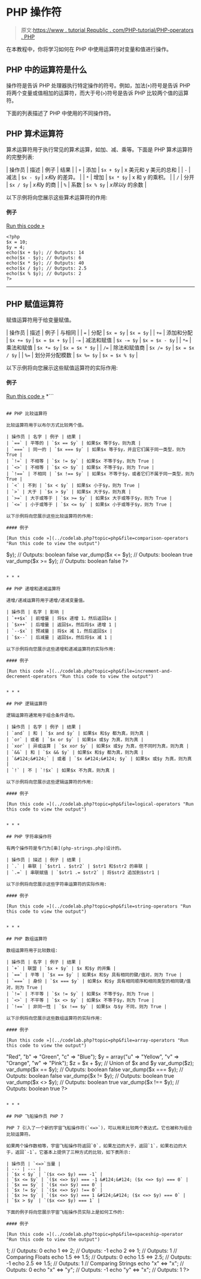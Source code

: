 # PHP 操作符

> 原文:[https://www . tutorial Republic . com/PHP-tutorial/PHP-operators . PHP](https://www.tutorialrepublic.com/php-tutorial/php-operators.php)

在本教程中，你将学习如何在 PHP 中使用运算符对变量和值进行操作。

## PHP 中的运算符是什么

操作符是告诉 PHP 处理器执行特定操作的符号。例如，加法(`+`)符号是告诉 PHP 将两个变量或值相加的运算符，而大于号(`>`)符号是告诉 PHP 比较两个值的运算符。

下面的列表描述了 PHP 中使用的不同操作符。

## PHP 算术运算符

算术运算符用于执行常见的算术运算，如加、减、乘等。下面是 PHP 算术运算符的完整列表:

| 操作员 | 描述 | 例子 | 结果 |
| `+` | 添加 | `$x + $y` | x 美元和 y 美元的总和 |
| `-` | 减法 | `$x - $y` | $x 和$y 的差异。 |
| `*` | 增加 | `$x * $y` | x 和 y 的乘积。 |
| `/` | 分开 | `$x / $y` | $x 和$y 的商 |
| `%` | 系数 | `$x % $y` | $x 除以$y 的余数 |

以下示例将向您展示这些算术运算符的作用:

#### 例子

[Run this code »](../codelab.php?topic=php&file=arithmetic-operators "Run this code to view the output")

```
<?php
$x = 10;
$y = 4;
echo($x + $y); // 0utputs: 14
echo($x - $y); // 0utputs: 6
echo($x * $y); // 0utputs: 40
echo($x / $y); // 0utputs: 2.5
echo($x % $y); // 0utputs: 2
?>
```

* * *

## PHP 赋值运算符

赋值运算符用于给变量赋值。

| 操作员 | 描述 | 例子 | 与相同 |
| `=` | 分配 | `$x = $y` | `$x = $y` |
| `+=` | 添加和分配 | `$x += $y` | `$x = $x + $y` |
| `-=` | 减法和赋值 | `$x -= $y` | `$x = $x - $y` |
| `*=` | 乘法和赋值 | `$x *= $y` | `$x = $x * $y` |
| `/=` | 除法和赋值商 | `$x /= $y` | `$x = $x / $y` |
| `%=` | 划分并分配模数 | `$x %= $y` | `$x = $x % $y` |

以下示例将向您展示这些赋值运算符的实际作用:

#### 例子

[Run this code »](../codelab.php?topic=php&file=assignment-operators "Run this code to view the output") *```
<?php
$x = 10;
echo $x; // Outputs: 10

$x = 20;
$x += 30;
echo $x; // Outputs: 50

$x = 50;
$x -= 20;
echo $x; // Outputs: 30

$x = 5;
$x *= 25;
echo $x; // Outputs: 125

$x = 50;
$x /= 10;
echo $x; // Outputs: 5

$x = 100;
$x %= 15;
echo $x; // Outputs: 10
?>
```*  ** * *

## PHP 比较运算符

比较运算符用于以布尔方式比较两个值。

| 操作员 | 名字 | 例子 | 结果 |
| `==` | 平等的 | `$x == $y` | 如果$x 等于$y，则为真 |
| `===` | 同一的 | `$x === $y` | 如果$x 等于$y，并且它们属于同一类型，则为 True |
| `!=` | 不相等 | `$x != $y` | 如果$x 不等于$y，则为 True |
| `<>` | 不相等 | `$x <> $y` | 如果$x 不等于$y，则为 True |
| `!==` | 不相同 | `$x !== $y` | 如果$x 不等于$y，或者它们不属于同一类型，则为 True |
| `<` | 不到 | `$x < $y` | 如果$x 小于$y，则为 True |
| `>` | 大于 | `$x > $y` | 如果$x 大于$y，则为真 |
| `>=` | 大于或等于 | `$x >= $y` | 如果$x 大于或等于$y，则为 True |
| `<=` | 小于或等于 | `$x <= $y` | 如果$x 小于或等于$y，则为 True |

以下示例将向您展示这些比较运算符的作用:

#### 例子

[Run this code »](../codelab.php?topic=php&file=comparison-operators "Run this code to view the output")

```
<?php
$x = 25;
$y = 35;
$z = "25";
var_dump($x == $z);  // Outputs: boolean true
var_dump($x === $z); // Outputs: boolean false
var_dump($x != $y);  // Outputs: boolean true
var_dump($x !== $z); // Outputs: boolean true
var_dump($x < $y);   // Outputs: boolean true
var_dump($x > $y);   // Outputs: boolean false
var_dump($x <= $y);  // Outputs: boolean true
var_dump($x >= $y);  // Outputs: boolean false
?>
```

* * *

## PHP 递增和递减运算符

递增/递减运算符用于递增/递减变量值。

| 操作员 | 名字 | 影响 |
| `++$x` | 前增量 | 将$x 递增 1，然后返回$x |
| `$x++` | 后增量 | 返回$x，然后将$x 递增 1 |
| `--$x` | 预减量 | 将$x 减 1，然后返回$x |
| `$x--` | 后减量 | 返回$x，然后将$x 减 1 |

以下示例将向您展示这些递增和递减运算符的实际作用:

#### 例子

[Run this code »](../codelab.php?topic=php&file=increment-and-decrement-operators "Run this code to view the output")

```
<?php
$x = 10;
echo ++$x; // Outputs: 11
echo $x;   // Outputs: 11

$x = 10;
echo $x++; // Outputs: 10
echo $x;   // Outputs: 11

$x = 10;
echo --$x; // Outputs: 9
echo $x;   // Outputs: 9

$x = 10;
echo $x--; // Outputs: 10
echo $x;   // Outputs: 9
?>
```

* * *

## PHP 逻辑运算符

逻辑运算符通常用于组合条件语句。

| 操作员 | 名字 | 例子 | 结果 |
| `and` | 和 | `$x and $y` | 如果$x 和$y 都为真，则为真 |
| `or` | 或者 | `$x or $y` | 如果$x 或$y 为真，则为真 |
| `xor` | 异或运算 | `$x xor $y` | 如果$x 或$y 为真，但不同时为真，则为真 |
| `&&` | 和 | `$x && $y` | 如果$x 和$y 都为真，则为真 |
| `&#124;&#124;` | 或者 | `$x &#124;&#124; $y` | 如果$x 或$y 为真，则为真 |
| `!` | 不 | `!$x` | 如果$x 不为真，则为真 |

以下示例将向您展示这些逻辑运算符的作用:

#### 例子

[Run this code »](../codelab.php?topic=php&file=logical-operators "Run this code to view the output")

```
<?php
$year = 2014;
// Leap years are divisible by 400 or by 4 but not 100
if(($year % 400 == 0) || (($year % 100 != 0) && ($year % 4 == 0))){
    echo "$year is a leap year.";
} else{
    echo "$year is not a leap year.";
}
?>
```

* * *

## PHP 字符串操作符

有两个操作符是专门为[串](php-strings.php)设计的。

| 操作员 | 描述 | 例子 | 结果 |
| `.` | 串联 | `$str1 . $str2` | $str1 和$str2 的串联 |
| `.=` | 串联赋值 | `$str1 .= $str2` | 将$str2 追加到$str1 |

以下示例将向您展示这些字符串运算符的实际作用:

#### 例子

[Run this code »](../codelab.php?topic=php&file=string-operators "Run this code to view the output")

```
<?php
$x = "Hello";
$y = " World!";
echo $x . $y; // Outputs: Hello World!

$x .= $y;
echo $x; // Outputs: Hello World!
?>
```

* * *

## PHP 数组运算符

数组运算符用于比较数组:

| 操作员 | 名字 | 例子 | 结果 |
| `+` | 联盟 | `$x + $y` | $x 和$y 的并集 |
| `==` | 平等 | `$x == $y` | 如果$x 和$y 具有相同的键/值对，则为 True |
| `===` | 身份 | `$x === $y` | 如果$x 和$y 具有相同顺序和相同类型的相同键/值对，则为 True |
| `!=` | 不平等 | `$x != $y` | 如果$x 不等于$y，则为 True |
| `<>` | 不平等 | `$x <> $y` | 如果$x 不等于$y，则为 True |
| `!==` | 非同一性 | `$x !== $y` | 如果$x 与$y 不同，则为 True |

以下示例将向您展示这些数组运算符的实际作用:

#### 例子

[Run this code »](../codelab.php?topic=php&file=array-operators "Run this code to view the output")

```
<?php
$x = array("a" => "Red", "b" => "Green", "c" => "Blue");
$y = array("u" => "Yellow", "v" => "Orange", "w" => "Pink");
$z = $x + $y; // Union of $x and $y
var_dump($z);
var_dump($x == $y);   // Outputs: boolean false
var_dump($x === $y);  // Outputs: boolean false
var_dump($x != $y);   // Outputs: boolean true
var_dump($x <> $y);   // Outputs: boolean true
var_dump($x !== $y);  // Outputs: boolean true
?>
```

* * *

## PHP 飞船操作员 PHP 7

PHP 7 引入了一个新的宇宙飞船操作符(`<=>`)，可以用来比较两个表达式。它也被称为组合比较运算符。

如果两个操作数相等，宇宙飞船操作符返回`0`，如果左边的大于，返回`1`，如果右边的大于，返回`-1`。它基本上提供了三种方式的比较，如下表所示:

| 操作员 | `<=>`当量 |
| --- | --- |
| `$x < $y` | `($x <=> $y) === -1` |
| `$x <= $y` | `($x <=> $y) === -1 &#124;&#124; ($x <=> $y) === 0` |
| `$x == $y` | `($x <=> $y) === 0` |
| `$x != $y` | `($x <=> $y) !== 0` |
| `$x >= $y` | `($x <=> $y) === 1 &#124;&#124; ($x <=> $y) === 0` |
| `$x > $y` | `($x <=> $y) === 1` |

下面的例子将向您展示宇宙飞船操作员实际上是如何工作的:

#### 例子

[Run this code »](../codelab.php?topic=php&file=spaceship-operator "Run this code to view the output")

```
<?php
// Comparing Integers 
echo 1 <=> 1; // Outputs: 0
echo 1 <=> 2; // Outputs: -1
echo 2 <=> 1; // Outputs: 1

// Comparing Floats
echo 1.5 <=> 1.5; // Outputs: 0
echo 1.5 <=> 2.5; // Outputs: -1
echo 2.5 <=> 1.5; // Outputs: 1

// Comparing Strings
echo "x" <=> "x"; // Outputs: 0
echo "x" <=> "y"; // Outputs: -1
echo "y" <=> "x"; // Outputs: 1
?>
```*